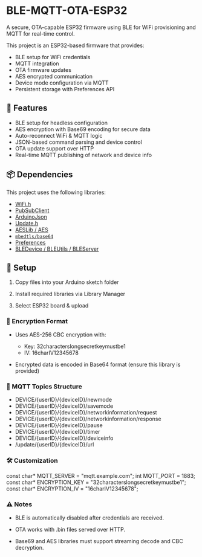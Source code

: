 # BLE-MQTT-OTA-ESP32
A secure, OTA-capable ESP32 firmware using BLE for WiFi provisioning and MQTT for real-time control.

This project is an ESP32-based firmware that provides:

- BLE setup for WiFi credentials
- MQTT integration
- OTA firmware updates
- AES encrypted communication
- Device mode configuration via MQTT
- Persistent storage with Preferences API

## 🚀 Features

- BLE setup for headless configuration
- AES encryption with Base69 encoding for secure data
- Auto-reconnect WiFi & MQTT logic
- JSON-based command parsing and device control
- OTA update support over HTTP
- Real-time MQTT publishing of network and device info

## 📦 Dependencies

This project uses the following libraries:

- [WiFi.h](https://www.arduino.cc/en/Reference/WiFi)
- [PubSubClient](https://github.com/knolleary/pubsubclient)
- [ArduinoJson](https://arduinojson.org/)
- [Update.h](https://github.com/espressif/arduino-esp32)
- [AESLib / AES](https://github.com/DavyLandman/AESLib)
- [`mbedtls/base64`](https://github.com/espressif/esp-idf/blob/master/components/mbedtls/mbedtls/library/base64.c)
- [Preferences](https://github.com/espressif/arduino-esp32/tree/master/libraries/Preferences)
- [BLEDevice / BLEUtils / BLEServer](https://github.com/nkolban/ESP32_BLE_Arduino)

## 🔧 Setup

1. Copy files into your Arduino sketch folder

2. Install required libraries via Library Manager

3. Select ESP32 board & upload

### 🔐 Encryption Format
- Uses AES-256 CBC encryption with:
    - Key: 32characterslongsecretkeymustbe1
    - IV: 16charIV12345678

- Encrypted data is encoded in Base64 format (ensure this library is provided)

### 📡 MQTT Topics Structure

- DEVICE/{userID}/{deviceID}/newmode
- DEVICE/{userID}/{deviceID}/savemode
- DEVICE/{userID}/{deviceID}/networkinformation/request
- DEVICE/{userID}/{deviceID}/networkinformation/response
- DEVICE/{userID}/{deviceID}/pause
- DEVICE/{userID}/{deviceID}/timer
- DEVICE/{userID}/{deviceID}/deviceinfo
- /update/{userID}/{deviceID}/url

### 🛠️ Customization

const char* MQTT_SERVER = "mqtt.example.com";
int MQTT_PORT = 1883;
const char* ENCRYPTION_KEY = "32characterslongsecretkeymustbe1";
const char* ENCRYPTION_IV = "16charIV12345678";

### ⚠️ Notes

- BLE is automatically disabled after credentials are received.

- OTA works with .bin files served over HTTP.

- Base69 and AES libraries must support streaming decode and CBC decryption.
